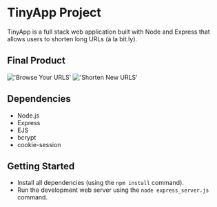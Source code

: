 # TinyApp Project

TinyApp is a full stack web application built with Node and Express that allows users to shorten long URLs (à la bit.ly).

## Final Product

!['Browse Your URLS'](https://github.com/andrewgjh/tinyapp/images/image1.png)
!['Shorten New URLS'](https://github.com/andrewgjh/tinyapp/images/image1.png)


## Dependencies

- Node.js
- Express
- EJS
- bcrypt
- cookie-session

## Getting Started

- Install all dependencies (using the `npm install` command).
- Run the development web server using the `node express_server.js` command.